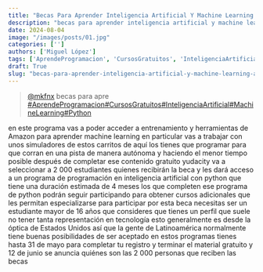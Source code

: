 ```yaml
---
title: "Becas Para Aprender Inteligencia Artificial Y Machine Learning  Aprendeprogramacion  Cursosgratuitos"
description: "becas para aprender inteligencia artificial y machine learning  aprendeprogramacion  cursosgratuitos"
date: 2024-08-04
image: "/images/posts/01.jpg"
categories: ['']
authors: ['Miguel López']
tags: ['AprendeProgramacion', 'CursosGratuitos', 'InteligenciaArtificial', 'MachineLearning', 'Python']
draft: True
slug: "becas-para-aprender-inteligencia-artificial-y-machine-learning-aprendeprogramacion-cursosgratuitos"
---
```


<blockquote class="tiktok-embed" cite="{https://www.tiktok.com/@mkfnx/video/7213972990810262790}" data-video-id="7213972990810262790" style="max-width: 605px;min-width: 325px;" > <section> <a target="_blank" title="@mkfnx" href="https://www.tiktok.com/@mkfnx?refer=embed">@mkfnx</a> becas para apre </section> <a title="AprendeProgramacion" target="_blank" href="https://www.tiktok.com/tag/AprendeProgramacion?refer=embed">#AprendeProgramacion</a><a title="CursosGratuitos" target="_blank" href="https://www.tiktok.com/tag/CursosGratuitos?refer=embed">#CursosGratuitos</a><a title="InteligenciaArtificial" target="_blank" href="https://www.tiktok.com/tag/InteligenciaArtificial?refer=embed">#InteligenciaArtificial</a><a title="MachineLearning" target="_blank" href="https://www.tiktok.com/tag/MachineLearning?refer=embed">#MachineLearning</a><a title="Python" target="_blank" href="https://www.tiktok.com/tag/Python?refer=embed">#Python</a> </blockquote> <script async src="https://www.tiktok.com/embed.js"></script>

en este programa vas a poder acceder a entrenamiento y herramientas de Amazon para aprender machine learning en particular vas a trabajar con unos simuladores de estos carritos de aquí los tienes que programar para que corran en una pista de manera autónoma y haciendo el menor tiempo posible después de completar ese contenido gratuito yudacity va a seleccionar a 2 000 estudiantes quienes recibirán la beca y les dará acceso a un programa de programación en inteligencia artificial con python que tiene una duración estimada de 4 meses los que completen ese programa de python podrán seguir participando para obtener cursos adicionales que les permitan especializarse para participar por esta beca necesitas ser un estudiante mayor de 16 años que consideres que tienes un perfil que suele no tener tanta representación en tecnología esto generalmente es desde la óptica de Estados Unidos así que la gente de Latinoamérica normalmente tiene buenas posibilidades de ser aceptado en estos programas tienes hasta 31 de mayo para completar tu registro y terminar el material gratuito y 12 de junio se anuncia quiénes son las 2 000 personas que reciben las becas 